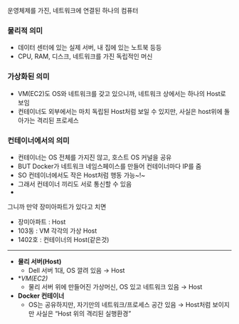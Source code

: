 운영체제를 가진, 네트워크에 연결된 하나의 컴퓨터

### 물리적 의미
- 데이터 센터에 있는 실제 서버, 내 집에 있는 노트북 등등
- CPU, RAM, 디스크, 네트워크를 가진 독립적인 머신

### 가상화된 의미
- VM(EC2)도 OS와 네트워크를 갖고 있으니까, 네트워크 상에서는 하나의 Host로 보임
- 컨테이너도 외부에서는 마치 독립된 Host처럼 보일 수 있지만, 사실은 host위에 돌아가는 격리된 프로세스

### 컨테이너에서의 의미
- 컨테이너는 OS 전체를 가지진 않고, 호스트 OS 커널을 공유
- BUT Docker가 네트워크 네임스페이스를 만들어 컨테이너마다 IP를 줌
- SO 컨테이너에서도 작은 Host처럼 행동 가능~!~
- 그래서 컨테이너 끼리도 서로 통신할 수 있음
- 


그니까 만약 장미아파트가 있다고 치면
- 장미아파트 : Host
- 103동 : VM 각각의 가상 Host
- 1402호 : 컨테이너의 Host(같은것)


---
- **물리 서버(Host)**
    - Dell 서버 1대, OS 깔려 있음 → Host
- **VM(EC2)*
    - 물리 서버 위에 만들어진 가상머신, OS 있고 네트워크 있음 → Host
- **Docker 컨테이너**
    - OS는 공유하지만, 자기만의 네트워크/프로세스 공간 있음 → Host처럼 보이지만 사실은 “Host 위의 격리된 실행환경”